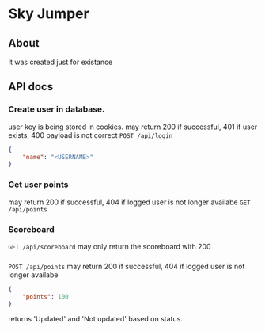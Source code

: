 # Sky Jumper

## About
It was created just for existance

## API docs
### Create user in database.
user key is being stored in cookies.
may return 200 if successful, 401 if user exists, 400 payload is not correct
`POST /api/login`
```json
{
    "name": "<USERNAME>"
}
```
### Get user points
may return 200 if successful, 404 if logged user is not longer availabe
`GET /api/points`
### Scoreboard
`GET /api/scoreboard`
may only return the scoreboard with 200
###
`POST /api/points`
may return 200 if successful, 404 if logged user is not longer availabe
```json
{
    "points": 100
}
```
returns 'Updated' and 'Not updated' based on status.
